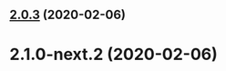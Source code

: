 ## [2.0.3](https://github.com/skypilotcc/toolchain/compare/v2.1.0-next.2...v2.0.3) (2020-02-06)



# 2.1.0-next.2 (2020-02-06)



